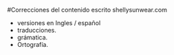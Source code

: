 #Correcciones del contenido escrito shellysunwear.com 

- versiones en Ingles / español
- traducciones.
- grámatica.
- Ortografía.
